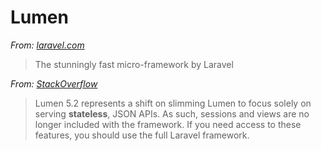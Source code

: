 # Lumen

*From: [laravel.com](https://lumen.laravel.com)*

> The stunningly fast micro-framework by Laravel

*From: [StackOverflow](http://stackoverflow.com/questions/29647960/differences-and-similarities-between-lumen-and-laravel)*

> Lumen 5.2 represents a shift on slimming Lumen to focus solely on serving **stateless**, JSON APIs. As such, sessions and views are no longer included with the framework. If you need access to these features, you should use the full Laravel framework.
